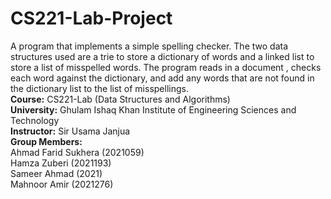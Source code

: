 # CS221-Lab-Project
A program that implements a simple spelling checker. The two data structures used are a trie to store a dictionary of words and a linked list to store a list of misspelled words. The program reads in a document , checks each word against the dictionary, and add any words that are not found in the dictionary list to the list of misspellings.<br />
**Course:** CS221-Lab (Data Structures and Algorithms)<br />
**University:** Ghulam Ishaq Khan Institute of Engineering Sciences and Technology<br />
**Instructor:** Sir Usama Janjua<br />
**Group Members:** <br />
Ahmad Farid Sukhera (2021059)<br />
Hamza Zuberi (2021193)<br />
Sameer Ahmad (2021)<br />
Mahnoor Amir (2021276) <br />
